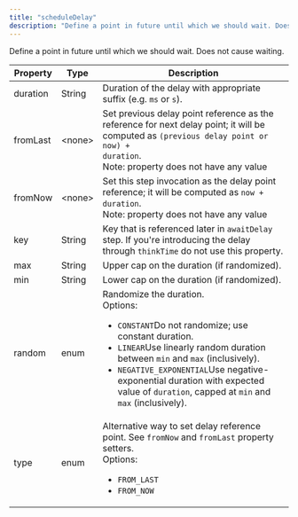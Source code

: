 ```yaml
---
title: "scheduleDelay"
description: "Define a point in future until which we should wait. Does not cause waiting."
---
```

Define a point in future until which we should wait. Does not cause waiting.

| Property | Type | Description |
| ------- | ------- | -------- |
| duration | String | Duration of the delay with appropriate suffix (e.g. `ms` or `s`). |
| fromLast | &lt;none&gt; | Set previous delay point reference as the reference for next delay point; it will be computed as <code>(previous delay point or now) + duration</code>.<br>Note: property does not have any value |
| fromNow | &lt;none&gt; | Set this step invocation as the delay point reference; it will be computed as <code>now + duration</code>.<br>Note: property does not have any value |
| key | String | Key that is referenced later in `awaitDelay` step. If you're introducing the delay through `thinkTime` do not use this property. |
| max | String | Upper cap on the duration (if randomized). |
| min | String | Lower cap on the duration (if randomized). |
| random | enum | Randomize the duration.<br>Options:<ul><li><code>CONSTANT</code>Do not randomize; use constant duration.</li><li><code>LINEAR</code>Use linearly random duration between <code>min</code> and <code>max</code> (inclusively).</li><li><code>NEGATIVE_EXPONENTIAL</code>Use negative-exponential duration with expected value of <code>duration</code>, capped at <code>min</code> and <code>max</code> (inclusively).</li></ul> |
| type | enum | Alternative way to set delay reference point. See `fromNow` and `fromLast` property setters.<br>Options:<ul><li><code>FROM_LAST</code></li><li><code>FROM_NOW</code></li></ul> |

